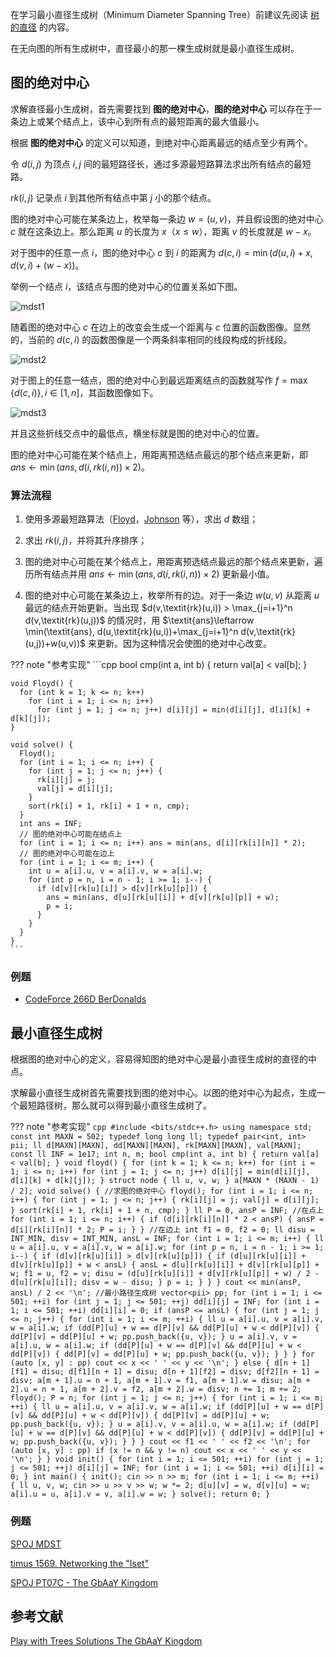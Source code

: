 在学习最小直径生成树（Minimum Diameter Spanning Tree）前建议先阅读 [树的直径](./tree-diameter.md) 的内容。

在无向图的所有生成树中，直径最小的那一棵生成树就是最小直径生成树。

## 图的绝对中心

求解直径最小生成树，首先需要找到 **图的绝对中心**，**图的绝对中心** 可以存在于一条边上或某个结点上，该中心到所有点的最短距离的最大值最小。

根据 **图的绝对中心** 的定义可以知道，到绝对中心距离最远的结点至少有两个。

令 $d(i,j)$ 为顶点 $i,j$ 间的最短路径长，通过多源最短路算法求出所有结点的最短路。

$\textit{rk}(i,j)$ 记录点 $i$ 到其他所有结点中第 $j$ 小的那个结点。

图的绝对中心可能在某条边上，枚举每一条边 $w=(u,v)$，并且假设图的绝对中心 $c$ 就在这条边上。那么距离 $u$ 的长度为 $x$（$x \leq w$），距离 $v$ 的长度就是 $w - x$。

对于图中的任意一点 $i$，图的绝对中心 $c$ 到 $i$ 的距离为 $d(c,i)=\min(d(u,i) + x, d(v,i) + (w - x))$。

举例一个结点 $i$，该结点与图的绝对中心的位置关系如下图。

![mdst1](./images/mdst-1.png)

随着图的绝对中心 $c$ 在边上的改变会生成一个距离与 $c$ 位置的函数图像。显然的，当前的 $d(c,i)$ 的函数图像是一个两条斜率相同的线段构成的折线段。

![mdst2](./images/mdst-2.png)

对于图上的任意一结点，图的绝对中心到最远距离结点的函数就写作 $f = \max\{ d(c,i)\},i \in[1,n]$，其函数图像如下。

![mdst3](./images/mdst-3.png)

并且这些折线交点中的最低点，横坐标就是图的绝对中心的位置。

图的绝对中心可能在某个结点上，用距离预选结点最远的那个结点来更新，即 $\textit{ans}\leftarrow \min(\textit{ans},d(i,\textit{rk}(i,n))\times 2)$。

### 算法流程

1. 使用多源最短路算法（[Floyd](shortest-path.md#floyd)，[Johnson](shortest-path.md#johnson) 等），求出 $d$ 数组；

2. 求出 $\textit{rk}(i,j)$，并将其升序排序；

3. 图的绝对中心可能在某个结点上，用距离预选结点最远的那个结点来更新，遍历所有结点并用 $\textit{ans}\leftarrow \min(\textit{ans},d(i,\textit{rk}(i,n)) \times 2)$ 更新最小值。

4. 图的绝对中心可能在某条边上，枚举所有的边。对于一条边 $w(u,v)$ 从距离 $u$ 最远的结点开始更新。当出现 $d(v,\textit{rk}(u,i)) > \max_{j=i+1}^n d(v,\textit{rk}(u,j))$ 的情况时，用 $\textit{ans}\leftarrow  \min(\textit{ans}, d(u,\textit{rk}(u,i))+\max_{j=i+1}^n d(v,\textit{rk}(u,j))+w(u,v))$ 来更新。因为这种情况会使图的绝对中心改变。

??? note "参考实现"
    ```cpp
    bool cmp(int a, int b) { return val[a] < val[b]; }
    
    void Floyd() {
      for (int k = 1; k <= n; k++)
        for (int i = 1; i <= n; i++)
          for (int j = 1; j <= n; j++) d[i][j] = min(d[i][j], d[i][k] + d[k][j]);
    }
    
    void solve() {
      Floyd();
      for (int i = 1; i <= n; i++) {
        for (int j = 1; j <= n; j++) {
          rk[i][j] = j;
          val[j] = d[i][j];
        }
        sort(rk[i] + 1, rk[i] + 1 + n, cmp);
      }
      int ans = INF;
      // 图的绝对中心可能在结点上
      for (int i = 1; i <= n; i++) ans = min(ans, d[i][rk[i][n]] * 2);
      // 图的绝对中心可能在边上
      for (int i = 1; i <= m; i++) {
        int u = a[i].u, v = a[i].v, w = a[i].w;
        for (int p = n, i = n - 1; i >= 1; i--) {
          if (d[v][rk[u][i]] > d[v][rk[u][p]]) {
            ans = min(ans, d[u][rk[u][i]] + d[v][rk[u][p]] + w);
            p = i;
          }
        }
      }
    }
    ```

### 例题

- [CodeForce 266D BerDonalds](https://codeforces.ml/contest/266/problem/D)

## 最小直径生成树

根据图的绝对中心的定义，容易得知图的绝对中心是最小直径生成树的直径的中点。

求解最小直径生成树首先需要找到图的绝对中心。以图的绝对中心为起点，生成一个最短路径树，那么就可以得到最小直径生成树了。

??? note "参考实现"
    ```cpp
    #include <bits/stdc++.h>
    using namespace std;
    const int MAXN = 502;
    typedef long long ll;
    typedef pair<int, int> pii;
    ll d[MAXN][MAXN], dd[MAXN][MAXN], rk[MAXN][MAXN], val[MAXN];
    const ll INF = 1e17;
    int n, m;
    bool cmp(int a, int b) { return val[a] < val[b]; }
    void floyd() {
      for (int k = 1; k <= n; k++)
        for (int i = 1; i <= n; i++)
          for (int j = 1; j <= n; j++) d[i][j] = min(d[i][j], d[i][k] + d[k][j]);
    }
    struct node {
      ll u, v, w;
    } a[MAXN * (MAXN - 1) / 2];
    void solve() {
      //求图的绝对中心
      floyd();
      for (int i = 1; i <= n; i++) {
        for (int j = 1; j <= n; j++) {
          rk[i][j] = j;
          val[j] = d[i][j];
        }
        sort(rk[i] + 1, rk[i] + 1 + n, cmp);
      }
      ll P = 0, ansP = INF;
      //在点上
      for (int i = 1; i <= n; i++) {
        if (d[i][rk[i][n]] * 2 < ansP) {
          ansP = d[i][rk[i][n]] * 2;
          P = i;
        }
      }
      //在边上
      int f1 = 0, f2 = 0;
      ll disu = INT_MIN, disv = INT_MIN, ansL = INF;
      for (int i = 1; i <= m; i++) {
        ll u = a[i].u, v = a[i].v, w = a[i].w;
        for (int p = n, i = n - 1; i >= 1; i--) {
          if (d[v][rk[u][i]] > d[v][rk[u][p]]) {
            if (d[u][rk[u][i]] + d[v][rk[u][p]] + w < ansL) {
              ansL = d[u][rk[u][i]] + d[v][rk[u][p]] + w;
              f1 = u, f2 = v;
              disu = (d[u][rk[u][i]] + d[v][rk[u][p]] + w) / 2 - d[u][rk[u][i]];
              disv = w - disu;
            }
            p = i;
          }
        }
      }
      cout << min(ansP, ansL) / 2 << '\n';
      //最小路径生成树
      vector<pii> pp;
      for (int i = 1; i <= 501; ++i)
        for (int j = 1; j <= 501; ++j) dd[i][j] = INF;
      for (int i = 1; i <= 501; ++i) dd[i][i] = 0;
      if (ansP <= ansL) {
        for (int j = 1; j <= n; j++) {
          for (int i = 1; i <= m; ++i) {
            ll u = a[i].u, v = a[i].v, w = a[i].w;
            if (dd[P][u] + w == d[P][v] && dd[P][u] + w < dd[P][v]) {
              dd[P][v] = dd[P][u] + w;
              pp.push_back({u, v});
            }
            u = a[i].v, v = a[i].u, w = a[i].w;
            if (dd[P][u] + w == d[P][v] && dd[P][u] + w < dd[P][v]) {
              dd[P][v] = dd[P][u] + w;
              pp.push_back({u, v});
            }
          }
        }
        for (auto [x, y] : pp) cout << x << ' ' << y << '\n';
      } else {
        d[n + 1][f1] = disu;
        d[f1][n + 1] = disu;
        d[n + 1][f2] = disv;
        d[f2][n + 1] = disv;
        a[m + 1].u = n + 1, a[m + 1].v = f1, a[m + 1].w = disu;
        a[m + 2].u = n + 1, a[m + 2].v = f2, a[m + 2].w = disv;
        n += 1;
        m += 2;
        floyd();
        P = n;
        for (int j = 1; j <= n; j++) {
          for (int i = 1; i <= m; ++i) {
            ll u = a[i].u, v = a[i].v, w = a[i].w;
            if (dd[P][u] + w == d[P][v] && dd[P][u] + w < dd[P][v]) {
              dd[P][v] = dd[P][u] + w;
              pp.push_back({u, v});
            }
            u = a[i].v, v = a[i].u, w = a[i].w;
            if (dd[P][u] + w == d[P][v] && dd[P][u] + w < dd[P][v]) {
              dd[P][v] = dd[P][u] + w;
              pp.push_back({u, v});
            }
          }
        }
        cout << f1 << ' ' << f2 << '\n';
        for (auto [x, y] : pp)
          if (x != n && y != n) cout << x << ' ' << y << '\n';
      }
    }
    void init() {
      for (int i = 1; i <= 501; ++i)
        for (int j = 1; j <= 501; ++j) d[i][j] = INF;
      for (int i = 1; i <= 501; ++i) d[i][i] = 0;
    }
    int main() {
      init();
      cin >> n >> m;
      for (int i = 1; i <= m; ++i) {
        ll u, v, w;
        cin >> u >> v >> w;
        w *= 2;
        d[u][v] = w, d[v][u] = w;
        a[i].u = u, a[i].v = v, a[i].w = w;
      }
      solve();
      return 0;
    }
    ```

### 例题

[SPOJ MDST](https://www.spoj.com/problems/MDST/)

[timus 1569. Networking the "Iset"](https://acm.timus.ru/problem.aspx?space=1&num=1569)

[SPOJ PT07C - The GbAaY Kingdom](https://www.spoj.com/problems/PT07C)

## 参考文献

[Play with Trees Solutions The GbAaY Kingdom](https://adn.botao.hu/adn-backup/blog/attachments/month_0705/32007531153238.pdf)
